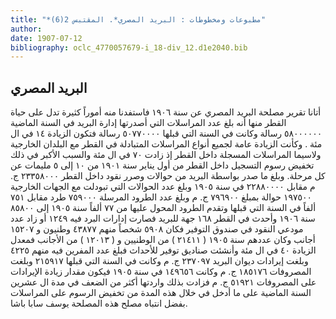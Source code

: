```yaml
---
title: "*مطبوعات ومخطوطات : البريد المصري*. المقتبس 2(6)"
author: 
date: 1907-07-12
bibliography: oclc_4770057679-i_18-div_12.d1e2040.bib
---
```




##  البريد المصري 


 أتانا تقرير مصلحة البريد المصري عن سنة  ١٩٠٦  فاستفدنا منه أموراً كثيرة تدل على حياة القطر منها أنه بلغ عدد المراسلات التي أصدرتها إدارة البريد في السنة الماضية  ٥٨٠٠٠٠٠٠  رسالة وكانت في السنة التي قبلها  ٥٠٧٧٠٠٠٠  رسالة فتكون الزيادة  ١٤  في ال  مئة  . وكأنت الزيادة عامة لجميع أنواع المراسلات المتبادلة في القطر مع البلدان الخارجية ولاسيما المراسلات المسجلة داخل القطر إذ زادت  ٧٠  في ال  مئة  والسبب الأكبر   في ذلك تخفيض رسوم التسجيل داخل القطر من أول يناير سنة  ١٩٠١  من  ١٠  إلى  ٥  مليمات عن كل مرحلة. وبلغ ما صدر بواسطة البريد من حوالات وصرر نقود داخل القطر  ٢٣٣٥٨٠٠٠  ج. م مقابل  ٢٢٨٨٠٠٠٠  في سنة  ١٩٠٥  وبلغ عدد الحوالات التي تبودلت   مع الجهات الخارجية  ١٩٧٥٠٠  حوالة بمبلغ  ٧٩٦٩٠٠  ج. م وبلغ عدد الطرود المرسلة  ٧٥٩٠٠٠  طرد مقابل  ٧٥١  ألفاً في السنة التي قبلها وتقدم الطرود المحول عليها من  ٧٧  ألفاً سنة  ١٩٠٥  إلى  ٨٥٨٠٠  سنة  ١٩٠٦  وأحدث في القطر  ١٦٨  جهة للبريد فصارت إدارات البرد فيه  ١٢٤٩  أو زاد عدد مودعي النقود في صندوق التوفير فكان  ٥٩٠٨  شخصاً منهم  ٤٣٨٧٧  وطنيون و  ١٥٢٠٧  أجانب وكان عددهم سنة  ١٩٠٥  (  ٢١٤١١  ) من الوطنيين و (  ١٢٠١٣  ) من الأجانب فمعدل الزيادة  ٤٠  في ال  مئة  وأنشئت صناديق توفير للأحداث فبلغ عدد المفرين فيه منهم  ٤٢٢٥  وبلغت إيرادات ديوان البريد  ٢٣٧٠٩٧  ج. م وكانت في السنة التي قبلها  ٢١٥٩١٧  وبلغت المصروفات  ١٨٥١٧٦  ج. م وكانت  ١٤٩٦٥٦  في سنة  ١٩٠٥  فيكون مقدار زيادة الإيرادات على المصروفات  ٥١٩٢١  ج. م فزادت بذلك واردتها أكثر من الضعف في مدة ال  عشرين  السنة الماضية على ما أدخل في خلال هذه المدة من تخفيض الرسوم على المراسلات بفضل انتباه مصلح هذه المصلحة يوسف سابا باشا. 
